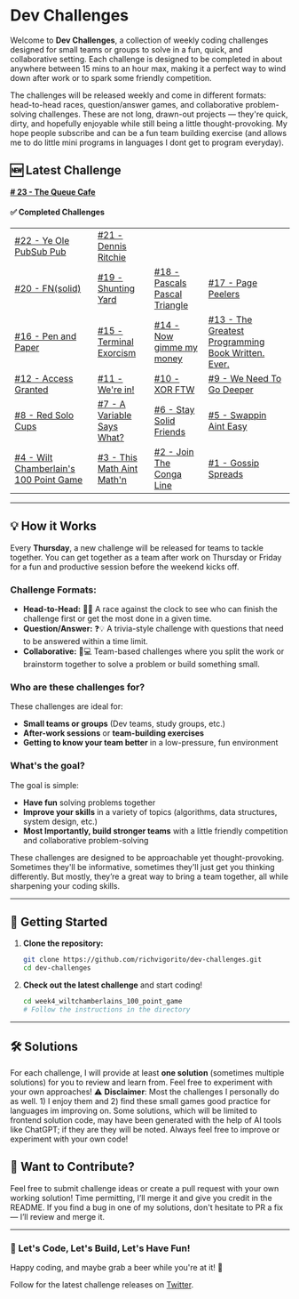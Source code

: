 # Dev Challenges

Welcome to **Dev Challenges**, a collection of weekly coding challenges designed for small teams or groups to solve in a fun, quick, and collaborative setting. Each challenge is designed to be completed in about anywhere between 15 mins to an hour max, making it a perfect way to wind down after work or to spark some friendly competition. 

The challenges will be released weekly and come in different formats: head-to-head races, question/answer games, and collaborative problem-solving challenges. These are not long, drawn-out projects — they're quick, dirty, and hopefully enjoyable while still being a little thought-provoking. My hope people subscribe and can be a fun team building exercise (and allows me to do little mini programs in languages I dont get to program everyday). 

## 🆕 Latest Challenge

**[# 23 - The Queue Cafe](challenges/week23_cafe_queue)**

#### ✅ Completed Challenges

| | | | |
|---|---|---|---|
| [#22 - Ye Ole PubSub Pub](challenges/week22_the_ole_pubsub_pub) | [#21 - Dennis Ritchie](challenges/week21_dennis_ritchie) | | |
| [#20 - FN(solid)](challenges/week20_fn_solid) | [#19 - Shunting Yard](challenges/week19_shunting_yard_algo) | [#18 - Pascals Pascal Triangle](challenges/week18_pascals_pascal_triangle) | [#17 - Page Peelers](challenges/week17_page_peelers) |
| [#16 - Pen and Paper](challenges/week16_pen_and_paper) | [#15 - Terminal Exorcism](challenges/week15_terminal_exorcism) | [#14 - Now gimme my money](challenges/week14_now_gimme_my_money) | [#13 - The Greatest Programming Book Written. Ever.](challenges/week13_greatest_programming_book_ever_written) |
| [#12 - Access Granted](challenges/week12_access_granted) | [#11 - We're in!](challenges/week11_we_are_in) | [#10 - XOR FTW](challenges/week10_xor_ftw) | [#9 - We Need To Go Deeper](challenges/week9_inception) |
| [#8 - Red Solo Cups](challenges/week8_red_solo_cups) | [#7 - A Variable Says What?](challenges/week7_a_variable_says_what) | [#6 - Stay Solid Friends](challenges/week6_stay_solid_friends) | [#5 - Swappin Aint Easy](challenges/week5_swappin_aint_easy) |
| [#4 - Wilt Chamberlain's 100 Point Game](challenges/week4_wiltchamberlains_100_point_game) | [#3 - This Math Aint Math'n](challenges/week3_this_math_aint_mathin) | [#2 - Join The Conga Line](challenges/week2_the_conga_line) | [#1 - Gossip Spreads](challenges/week1_gossip_spreads) |

---

## 💡 How it Works
Every **Thursday**, a new challenge will be released for teams to tackle together. You can get together as a team after work on Thursday or Friday for a fun and productive session before the weekend kicks off.

### Challenge Formats:
- **Head-to-Head:** 🏁🔥 A race against the clock to see who can finish the challenge first or get the most done in a given time.
- **Question/Answer:** ❓💡 A trivia-style challenge with questions that need to be answered within a time limit.
- **Collaborative:** 🤝💻 Team-based challenges where you split the work or brainstorm together to solve a problem or build something small.

### Who are these challenges for?
These challenges are ideal for:
- **Small teams or groups** (Dev teams, study groups, etc.)
- **After-work sessions** or **team-building exercises**
- **Getting to know your team better** in a low-pressure, fun environment

### What's the goal?
The goal is simple:
- **Have fun** solving problems together
- **Improve your skills** in a variety of topics (algorithms, data structures, system design, etc.)
- **Most Importantly, build stronger teams** with a little friendly competition and collaborative problem-solving

These challenges are designed to be approachable yet thought-provoking. Sometimes they'll be informative, sometimes they'll just get you thinking differently. But mostly, they’re a great way to bring a team together, all while sharpening your coding skills.

---

## 🚀 Getting Started
1. **Clone the repository:**

    ```bash
    git clone https://github.com/richvigorito/dev-challenges.git
    cd dev-challenges
    ```

2. **Check out the latest challenge** and start coding!

    ```bash
    cd week4_wiltchamberlains_100_point_game
    # Follow the instructions in the directory
    ```

---
## 🛠 Solutions
For each challenge, I will provide at least **one solution** (sometimes multiple solutions) for you to review and learn from. Feel free to experiment with your own approaches!
⚠️ **Disclaimer**: Most the challenges I personally do as well. 1) I enjoy them and 2) find these small games good practice for languages im improving on. Some solutions, which will be limited to frontend solution code, may have been generated with the help of AI tools like ChatGPT; if they are they will be noted.  Always feel free to improve or experiment with your own code!


## 📢 Want to Contribute?
Feel free to submit challenge ideas or create a pull request with your own working solution! Time permitting, I’ll merge it and give you credit in the README. If you find a bug in one of my solutions, don't hesitate to PR a fix — I’ll review and merge it. 

---
### 🙌 Let's Code, Let's Build, Let's Have Fun!
Happy coding, and maybe grab a beer while you're at it! 🍻

Follow for the latest challenge releases on [Twitter](https://x.com/hotfixfridays).
